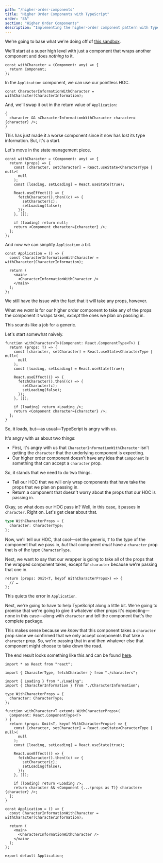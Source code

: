 ```yaml
---
path: "/higher-order-components"
title: "Higher Order Components with TypeScript"
order: "8A"
section: "Higher Order Components"
description: "Implementing the higher-order component pattern with TypeScript."
---
```


We're going to base what we're doing off of [this sandbox][base].

[base]: https://codesandbox.io/s/character-sheet-utility-types-complete-jb8d4

We'll start at a super high level with just a component that wraps another component and does _nothing_ to it.

```tsx
const withCharacter = (Component: any) => {
  return Component;
};
```

In the `Application` component, we can use our pointless HOC.

```tsx
const CharacterInformationWithCharacter = withCharacter(CharacterInformation);
```

And, we'll swap it out in the return value of `Application`:

```tsx
{
  character && <CharacterInformationWithCharacter character={character} />;
}
```

This has just made it a worse component since it now has lost its type information. But, it's a start.

Let's move in the state management piece.

```tsx
const withCharacter = (Component: any) => {
  return (props) => {
    const [character, setCharacter] = React.useState<CharacterType | null>(
      null
    );
    const [loading, setLoading] = React.useState(true);

    React.useEffect(() => {
      fetchCharacter().then((c) => {
        setCharacter(c);
        setLoading(false);
      });
    }, []);

    if (loading) return null;
    return <Component character={character} />;
  };
};
```

And now we can simplify `Application` a bit.

```tsx
const Application = () => {
  const CharacterInformationWithCharacter = withCharacter(CharacterInformation);

  return (
    <main>
      <CharacterInformationWithCharacter />
    </main>
  );
};
```

We still have the issue with the fact that it will take any props, however.

What we _want_ is for our higher order component to take any of the props the component it wraps takes, _except_ the ones we plan on passing in.

This sounds like a job for a generic.

Let's start somewhat naively.

```tsx
function withCharacter<T>(Component: React.ComponentType<T>) {
  return (props: T) => {
    const [character, setCharacter] = React.useState<CharacterType | null>(
      null
    );
    const [loading, setLoading] = React.useState(true);

    React.useEffect(() => {
      fetchCharacter().then((c) => {
        setCharacter(c);
        setLoading(false);
      });
    }, []);

    if (loading) return <Loading />;
    return <Component character={character} />;
  };
}
```

So, it loads, but—as usual—TypeScript is angry with us.

It's angry with us about two things:

- First, it's angry with us that `CharacterInformationWithCharacter` isn't getting the `character` that the underlying component is expecting.
- Our higher order component doesn't have any idea that `Component` is something that can accept a `character` prop.

So, it stands that we need to do two things.

- Tell our HOC that we will only wrap components that have take the props that we plan on passing in.
- Return a component that doesn't worry about the props that our HOC is passing in.

Okay, so what does our HOC pass in? Well, in this case, it passes in `character`. Right on. Let's get clear about that.

```ts
type WithCharacterProps = {
  character: CharacterType;
};
```

Now, we'll tell our HOC, that cool—set the generic, `T` to the type of the component that we pass in, _but_ that component _must_ have a `character` prop that is of the type `CharacterType`.

Next, we want to say that our wrapper is going to take all of the props that the wrapped component takes, except for `character` because we're passing that one in.

```tsx
return (props: Omit<T, keyof WithCharacterProps>) => {
  // …
};
```

This quiets the error in `Application`.

Next, we're going to have to help TypeScript along a little bit. We're going to promise that we're going to give it whatever other props it's expecting—none in this case—along with `character` and tell the component that's the complete package.

This makes sense because we _know_ that this component takes a `character` prop since we confirmed that we only accept components that take a `character` prop. So, we're passing that in and then whatever else that component might choose to take down the road.

The end result looks something like this and can be found [here][complete].

```tsx
import * as React from "react";

import { CharacterType, fetchCharacter } from "./characters";

import { Loading } from "./Loading";
import { CharacterInformation } from "./CharacterInformation";

type WithCharacterProps = {
  character: CharacterType;
};

function withCharacter<T extends WithCharacterProps>(
  Component: React.ComponentType<T>
) {
  return (props: Omit<T, keyof WithCharacterProps>) => {
    const [character, setCharacter] = React.useState<CharacterType | null>(
      null
    );
    const [loading, setLoading] = React.useState(true);

    React.useEffect(() => {
      fetchCharacter().then((c) => {
        setCharacter(c);
        setLoading(false);
      });
    }, []);

    if (loading) return <Loading />;
    return character && <Component {...(props as T)} character={character} />;
  };
}

const Application = () => {
  const CharacterInformationWithCharacter = withCharacter(CharacterInformation);

  return (
    <main>
      <CharacterInformationWithCharacter />
    </main>
  );
};

export default Application;
```

[complete]: https://codesandbox.io/s/character-sheet-utility-with-hoc-3opyk?file=/src/Application.tsx:740-746
